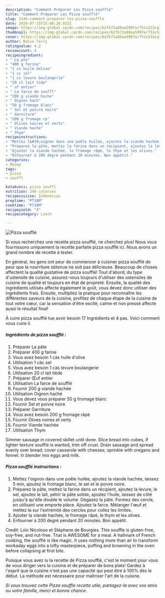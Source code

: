 ```yaml
---
description: "Comment Préparer Les Pizza soufflé"
title: "Comment Préparer Les Pizza soufflé"
slug: 3140-comment-preparer-les-pizza-souffle
date: 2020-07-15T15:40:28.032Z
image: https://img-global.cpcdn.com/recipes/b2fb72a80aa5997e/751x532cq70/pizza-souffle-photo-principale-de-la-recette.jpg
thumbnail: https://img-global.cpcdn.com/recipes/b2fb72a80aa5997e/751x532cq70/pizza-souffle-photo-principale-de-la-recette.jpg
cover: https://img-global.cpcdn.com/recipes/b2fb72a80aa5997e/751x532cq70/pizza-souffle-photo-principale-de-la-recette.jpg
author: Roxie Terry
ratingvalue: 4.2
reviewcount: 4
recipeingredient:
- " La pte"
- "400 g farine"
- "1 cs huile dolive"
- "1 cc sel"
- "1 cs levure boulangerie"
- "20 cl lait tide"
- " uf entier"
- " La farce de souffl"
- "200 g viande hache"
- " Oignon hach"
- "50 g fromage blanc"
- " Sel et poivre noire"
- " Garniture"
- "200 g fromage rp"
- " Olives noires et verts"
- " Viande hache"
- " Thym"
recipeinstructions:
- "Mettez l&#39;oignon dans une poêle huilée, ajoutez la viande hachée, laissez 5 min, ajoutez le fromage blanc, le sel et le poivre noire."
- "Préparez la pâte, mettez la farine dans un récipient, ajoutez la levure, le sel, ajoutez le lait, pétrir la pâte solide, ajoutez l&#39;huile, laissez de côté jusqu&#39;à qu&#39;elle double le volume. Dégazez la pâte. Formez des cercle, en utilisant une emporte pièce. Ajoutez la farce. Mélanger l&#39;œuf et mettez la sur l&#39;extrémité des cercles pour collez les limites."
- "Ajouter la viande hachée, le fromage râpé, le thym et les olives."
- "Enfourner à 200 degré pendant 20 minutes. Bon appétit."
categories:
- Resep
tags:
- pizza
- souffl

katakunci: pizza souffl 
nutrition: 240 calories
recipecuisine: Indonesian
preptime: "PT18M"
cooktime: "PT38M"
recipeyield: "3"
recipecategory: Lunch

---
```



![Pizza soufflé](https://img-global.cpcdn.com/recipes/b2fb72a80aa5997e/751x532cq70/pizza-souffle-photo-principale-de-la-recette.jpg)

Si vous recherchez une recette pizza soufflé, ne cherchez plus! Nous vous fournissons uniquement la recette parfaite pizza soufflé ici. Nous avons un grand nombre de recette à tester.

En général, les gens ont peur de commencer à cuisiner pizza soufflé de peur que la nourriture obtenue ne soit pas délicieuse. Beaucoup de choses affectent la qualité gustative de pizza soufflé! Tout d'abord, du type d'ustensile de cuisine, assurez-vous toujours d'utiliser des ustensiles de cuisine de qualité et toujours en état de propreté. Ensuite, la qualité des ingrédients utilisés affecte également le goût, vous devez donc utiliser des ingrédients frais. Ensuite, multipliez la pratique pour reconnaître les différentes saveurs de la cuisine, profitez de chaque étape de la cuisine de tout votre cœur, car la sensation d'être excité, calme et non pressé affecte aussi le résultat final!

<!--inarticleads1-->

À cuire pizza soufflé tue avoir besoin 17 Ingrédients et 4 pas. Voici comment vous cuire il.

##### Ingrédients de pizza soufflé :

1. Préparer  La pâte
1. Préparer 400 g farine
1. Vous avez besoin 1 càs huile d&#39;olive
1. Utilisation 1 càc sel
1. Vous avez besoin 1 càs levure boulangerie
1. Utilisation 20 cl lait tiède
1. Préparer  Œuf entier
1. Utilisation  La farce de soufflé
1. Fournir 200 g viande hachée
1. Utilisation  Oignon haché
1. Vous devez vous préparer 50 g fromage blanc
1. Fournir  Sel et poivre noire
1. Préparer  Garniture
1. Vous avez besoin 200 g fromage râpé
1. Fournir  Olives noires et verts
1. Fournir  Viande hachée
1. Utilisation  Thym


Simmer sausage in covered skillet until done. Slice bread into cubes, if lighter texture soufflé is wanted, trim off crust. Drain sausage and spread evenly over bread; cover casserole with cheeses; sprinkle with oregano and fennel. In blender mix eggs and milk. 

<!--inarticleads2-->

##### Pizza soufflé instructions :

1. Mettez l&#39;oignon dans une poêle huilée, ajoutez la viande hachée, laissez 5 min, ajoutez le fromage blanc, le sel et le poivre noire.
1. Préparez la pâte, mettez la farine dans un récipient, ajoutez la levure, le sel, ajoutez le lait, pétrir la pâte solide, ajoutez l&#39;huile, laissez de côté jusqu&#39;à qu&#39;elle double le volume. Dégazez la pâte. Formez des cercle, en utilisant une emporte pièce. Ajoutez la farce. Mélanger l&#39;œuf et mettez la sur l&#39;extrémité des cercles pour collez les limites.
1. Ajouter la viande hachée, le fromage râpé, le thym et les olives.
1. Enfourner à 200 degré pendant 20 minutes. Bon appétit.


Credit: Loïc Nicoloso et Stéphane de Bourgies. This souffle is gluten-free, soy-free, and nut-free. That is AWESOME for a meal. A hallmark of French cooking, the soufflé is like magic. It uses nothing more than air to transform workaday eggs into a lofty masterpiece, puffing and browning in the oven before collapsing at first bite. 

<!--inarticleads1-->

<p>
Puisque vous avez lu la recette de Pizza soufflé, c'est le moment pour vous de vous diriger vers la cuisine et de préparer de bons plats! Gardez à l'esprit que la cuisine n'est pas une capacité qui peut être à 100% dès le début. La méthode est nécessaire pour maîtriser l'art de la cuisine.
</p>

<p>
<i>Si vous trouvez cette Pizza soufflé recette utile, partagez-la avec vos amis ou votre famille, merci et bonne chance.</i>
</p>
